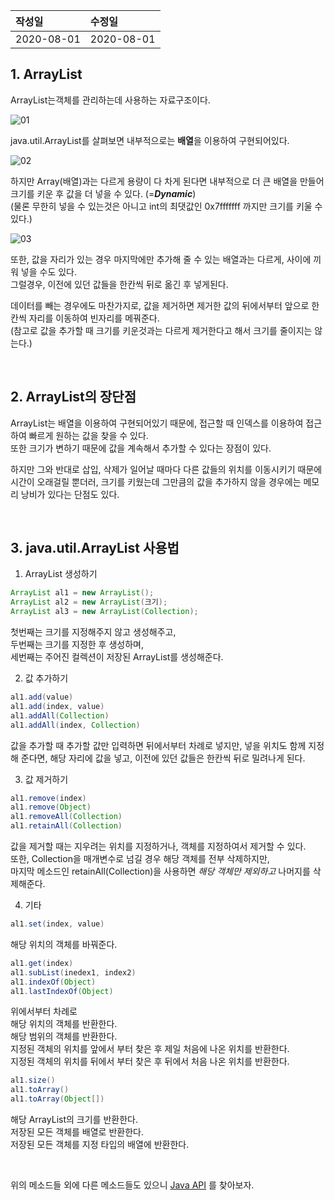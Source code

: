 |작성일|수정일|
|:----|:----|
|2020-08-01|2020-08-01|

## 1. ArrayList

ArrayList는객체를 관리하는데 사용하는 자료구조이다.<br>

![01](https://user-images.githubusercontent.com/53729311/180646941-c161acbe-be3b-4723-ab50-9f3477022a5f.jpg)

java.util.ArrayList를 살펴보면 내부적으로는 **배열**을 이용하여 구현되어있다.<br>

![02](https://user-images.githubusercontent.com/53729311/180646943-31958f21-74b4-46ee-9590-9aa6b169cd58.jpg)

하지만 Array(배열)과는 다르게 용량이 다 차게 된다면 내부적으로 더 큰 배열을 만들어 크기를 키운 후 값을 더 넣을 수 있다. (=***Dynamic***)<br>
(물론 무한히 넣을 수 있는것은 아니고 int의 최댓값인 0x7fffffff 까지만 크기를 키울 수 있다.)<br>

![03](https://user-images.githubusercontent.com/53729311/180646944-cd00cfb9-9c31-4a6b-8c7d-ce31adbd6f5b.jpg)

또한, 값을 자리가 있는 경우 마지막에만 추가해 줄 수 있는 배열과는 다르게, 사이에 끼워 넣을 수도 있다.<br>
그럴경우, 이전에 있던 값들을 한칸씩 뒤로 옮긴 후 넣게된다.

데이터를 빼는 경우에도 마찬가지로, 값을 제거하면 제거한 값의 뒤에서부터 앞으로 한칸씩 자리를 이동하여 빈자리를 메꿔준다.<br>
(참고로 값을 추가할 때 크기를 키운것과는 다르게 제거한다고 해서 크기를 줄이지는 않는다.)

<br>

## 2. ArrayList의 장단점

ArrayList는 배열을 이용하여 구현되어있기 때문에, 접근할 때 인덱스를 이용하여 접근하여 빠르게 원하는 값을 찾을 수 있다.<br>
또한 크기가 변하기 때문에 값을 계속해서 추가할 수 있다는 장점이 있다.

하지만 그와 반대로 삽입, 삭제가 일어날 때마다 다른 값들의 위치를 이동시키기 때문에 시간이 오래걸릴 뿐더러, 크기를 키웠는데 그만큼의 값을 추가하지 않을 경우에는 메모리 낭비가 있다는 단점도 있다.

<br>

## 3. java.util.ArrayList 사용법

1. ArrayList 생성하기<br>
```java
ArrayList al1 = new ArrayList();
ArrayList al2 = new ArrayList(크기);
ArrayList al3 = new ArrayList(Collection);
```
첫번째는 크기를 지정해주지 않고 생성해주고,<br>
두번째는 크기를 지정한 후 생성하며,<br>
세번째는 주어진 컬렉션이 저장된 ArrayList를 생성해준다.

2. 값 추가하기<br>
```java
al1.add(value)
al1.add(index, value)
al1.addAll(Collection)
al1.addAll(index, Collection)
```
값을 추가할 때 추가할 값만 입력하면 뒤에서부터 차례로 넣지만, 넣을 위치도 함께 지정해 준다면, 해당 자리에 값을 넣고, 이전에 있던 값들은 한칸씩 뒤로 밀려나게 된다.

3. 값 제거하기<br>
```java
al1.remove(index)
al1.remove(Object)
al1.removeAll(Collection)
al1.retainAll(Collection)
```
값을 제거할 때는 지우려는 위치를 지정하거나, 객체를 지정하여서 제거할 수 있다.<br>
또한, Collection을 매개변수로 넘길 경우 해당 객체를 전부 삭제하지만,<br>
마지막 메소드인 retainAll(Collection)을 사용하면 *해당 객체만 제외하고* 나머지를 삭제해준다.

4. 기타<br>
```java
al1.set(index, value)
```
해당 위치의 객체를 바꿔준다.
```java
al1.get(index)
al1.subList(inedex1, index2)
al1.indexOf(Object)
al1.lastIndexOf(Object)
```
위에서부터 차례로<br>
해당 위치의 객체를 반환한다.<br>
해당 범위의 객체를 반환한다.<br>
지정된 객체의 위치를 앞에서 부터 찾은 후 제일 처음에 나온 위치를 반환한다.<br>
지정된 객체의 위치를 뒤에서 부터 찾은 후 뒤에서 처음 나온 위치를 반환한다.
```java
al1.size()
al1.toArray()
al1.toArray(Object[])
```
해당 ArrayList의 크기를 반환한다.<br>
저장된 모든 객체를 배열로 반환한다.<br>
저장된 모든 객체를 지정 타입의 배열에 반환한다.

<br>

위의 메소드들 외에 다른 메소드들도 있으니 [Java API](https://docs.oracle.com/en/java/javase/13/docs/api/java.base/java/util/ArrayList.html) 를 찾아보자.
